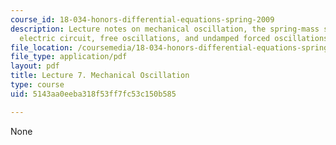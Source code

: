 ```yaml
---
course_id: 18-034-honors-differential-equations-spring-2009
description: Lecture notes on mechanical oscillation, the spring-mass system and the
  electric circuit, free oscillations, and undamped forced oscillations.
file_location: /coursemedia/18-034-honors-differential-equations-spring-2009/5143aa0eeba318f53ff7fc53c150b585_MIT18_034s09_lec07.pdf
file_type: application/pdf
layout: pdf
title: Lecture 7. Mechanical Oscillation
type: course
uid: 5143aa0eeba318f53ff7fc53c150b585

---
```

None